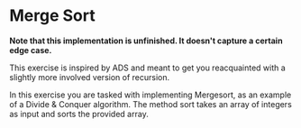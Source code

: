 # Merge Sort

**Note that this implementation is unfinished. It doesn't capture a certain edge case.**

This exercise is inspired by ADS and meant to get you reacquainted with a slightly more involved version of recursion.

In this exercise you are tasked with implementing Mergesort, as an example of a Divide & Conquer algorithm. The method sort takes an array of integers as input and sorts the provided array.